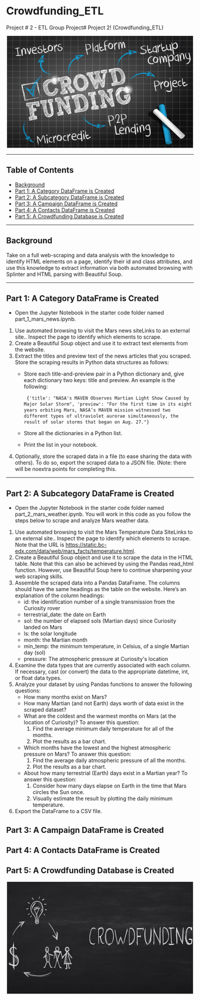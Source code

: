 # Crowdfunding_ETL
Project # 2 - ETL Group Project# Project 2! (Crowdfunding_ETL)

<p align="center">
<img src="image/pic1.jpg" alt="crowdfunding graphic" width="500" height="300">
</p>

---
## Table of Contents
- [Background](#background)
- [Part 1: A Category DataFrame is Created](#part-1)
- [Part 2: A Subcategory DataFrame is Created](#part-2)
- [Part 3: A Campaign DataFrame is Created](#part-3)
- [Part 4: A Contacts DataFrame is Created ](#part-4)
- [Part 5: A Crowdfunding Database is Created](#part-5)
---
## Background <a name="background"></a>

Take on a full web-scraping and data analysis with the knowledge to identify HTML elements on a page,
identify their id and class attributes, and use this knowledge to extract information via both automated 
browsing with Splinter and HTML parsing with Beautiful Soup.

---
## Part 1: A Category DataFrame is Created <a name="part-1"></a>

-  Open the Jupyter Notebook in the starter code folder named part_1_mars_news.ipynb. 
  1. Use automated browsing to visit the Mars news siteLinks to an external site.. Inspect the page to 
      identify which elements to scrape.
  2. Create a Beautiful Soup object and use it to extract text elements from the website.
  3. Extract the titles and preview text of the news articles that you scraped. Store the scraping results
      in Python data structures as follows:
      -  Store each title-and-preview pair in a Python dictionary and, give each dictionary two keys: title
          and preview. An example is the following:
          
              {'title': "NASA's MAVEN Observes Martian Light Show Caused by Major Solar Storm", 'preview': "For the first time in its eight years orbiting Mars, NASA’s MAVEN mission witnessed two different types of ultraviolet aurorae simultaneously, the result of solar storms that began on Aug. 27."}
              
      -  Store all the dictionaries in a Python list.
      -  Print the list in your notebook.
  4.  Optionally, store the scraped data in a file (to ease sharing the data with others). To do so, export the
       scraped data to a JSON file. (Note: there will be noextra points for completing this.
---
## Part 2: A Subcategory DataFrame is Created <a name="part-2"></a>

-  Open the Jupyter Notebook in the starter code folder named part_2_mars_weather.ipynb. You will work in this code
    as you follow the steps below to scrape and analyze Mars weather data.
1. Use automated browsing to visit the Mars Temperature Data SiteLinks to an external site.. Inspect the page to 
       identify which elements to scrape. Note that the URL is https://static.bc-edx.com/data/web/mars_facts/temperature.html.
2. Create a Beautiful Soup object and use it to scrape the data in the HTML table. Note that this can also be achieved by 
       using the Pandas read_html function. However, use Beautiful Soup here to continue sharpening your web scraping skills.
3. Assemble the scraped data into a Pandas DataFrame. The columns should have the same headings as the table on the website. 
       Here’s an explanation of the column headings:
      -  id: the identification number of a single transmission from the Curiosity rover
      -  terrestrial_date: the date on Earth
      -  sol: the number of elapsed sols (Martian days) since Curiosity landed on Mars
      -  ls: the solar longitude
      -  month: the Martian month
      -  min_temp: the minimum temperature, in Celsius, of a single Martian day (sol)
      -  pressure: The atmospheric pressure at Curiosity's location
4. Examine the data types that are currently associated with each column. If necessary, cast (or convert) the data to the 
       appropriate datetime, int, or float data types.
5. Analyze your dataset by using Pandas functions to answer the following questions:
      -  How many months exist on Mars?
      -  How many Martian (and not Earth) days worth of data exist in the scraped dataset?
      -  What are the coldest and the warmest months on Mars (at the location of Curiosity)? To answer this question:
         1. Find the average minimum daily temperature for all of the months.
         2. Plot the results as a bar chart.
      -  Which months have the lowest and the highest atmospheric pressure on Mars? To answer this question:
         1. Find the average daily atmospheric pressure of all the months.
         2. Plot the results as a bar chart.
      -  About how many terrestrial (Earth) days exist in a Martian year? To answer this question:
         1. Consider how many days elapse on Earth in the time that Mars circles the Sun once.
         2. Visually estimate the result by plotting the daily minimum temperature.
6. Export the DataFrame to a CSV file.

## Part 3: A Campaign DataFrame is Created <a name="part-3"></a>

## Part 4:  A Contacts DataFrame is Created <a name="part-4"></a>

## Part 5: A Crowdfunding Database is Created <a name="part-5"></a>


<p align="center">
<img src="image/pic2.png" alt="crowdfunding graphic" width="500" height="300">
</p>
